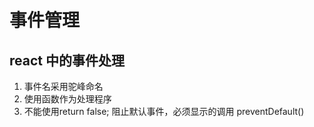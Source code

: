 # 事件管理
## react 中的事件处理
1. 事件名采用驼峰命名
2. 使用函数作为处理程序
3. 不能使用return false; 阻止默认事件，必须显示的调用 preventDefault()
